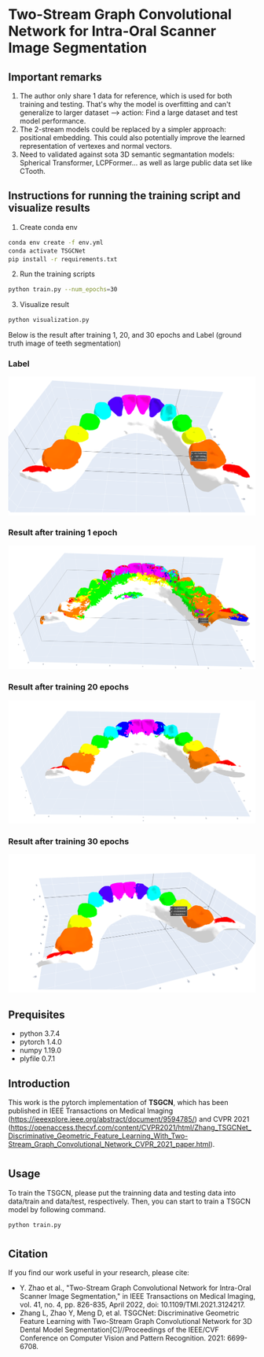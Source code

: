 # Two-Stream Graph Convolutional Network for Intra-Oral Scanner Image Segmentation

## Important remarks
1. The author only share 1 data for reference, which is used for both training and testing. That's why the model is overfitting and can't generalize to larger dataset --> action: Find a large dataset and test model performance.
2. The 2-stream models could be replaced by a simpler approach: positional embedding. This could also potentially improve the learned representation of vertexes and normal vectors.
3. Need to validated against sota 3D semantic segmantation models: Spherical Transformer, LCPFormer... as well as large public data set like CTooth.
## Instructions for running the training script and visualize results
1. Create conda env
```bash
conda env create -f env.yml
conda activate TSGCNet
pip install -r requirements.txt
```
2. Run the training scripts
```bash
python train.py --num_epochs=30
```
3. Visualize result
```bash
python visualization.py
```
Below is the result after training 1, 20, and 30 epochs and Label (ground truth image of teeth segmentation)

### Label
![alt text](https://github.com/hoangkimthuc/TSGCNet/blob/main/output/label.png?raw=true)

### Result after training 1 epoch
![alt text](https://github.com/hoangkimthuc/TSGCNet/blob/main/output/output_1epoch.png?raw=true)

### Result after training 20 epochs
![alt text](https://github.com/hoangkimthuc/TSGCNet/blob/main/output/output_20epoch.png?raw=true)

### Result after training 30 epochs
![alt text](https://github.com/hoangkimthuc/TSGCNet/blob/main/output/output_30epoch.png?raw=true)

## Prequisites
* python 3.7.4
* pytorch 1.4.0
* numpy 1.19.0
* plyfile 0.7.1

## Introduction
This work is the pytorch implementation of **TSGCN**, which has been published in IEEE Transactions on Medical Imaging (https://ieeexplore.ieee.org/abstract/document/9594785/) and CVPR 2021 (https://openaccess.thecvf.com/content/CVPR2021/html/Zhang_TSGCNet_Discriminative_Geometric_Feature_Learning_With_Two-Stream_Graph_Convolutional_Network_CVPR_2021_paper.html).
#

## Usage
To train the TSGCN, please put the trainning data and testing data into data/train and data/test, respectively. Then, you can start to train a TSGCN model by following command.

```shell
python train.py
```
#
## Citation
If you find our work useful in your research, please cite:
* Y. Zhao et al., "Two-Stream Graph Convolutional Network for Intra-Oral Scanner Image Segmentation," in IEEE Transactions on Medical Imaging, vol. 41, no. 4, pp. 826-835, April 2022, doi: 10.1109/TMI.2021.3124217.
* Zhang L, Zhao Y, Meng D, et al. TSGCNet: Discriminative Geometric Feature Learning with Two-Stream Graph Convolutional Network for 3D Dental Model Segmentation[C]//Proceedings of the IEEE/CVF Conference on Computer Vision and Pattern Recognition. 2021: 6699-6708.

